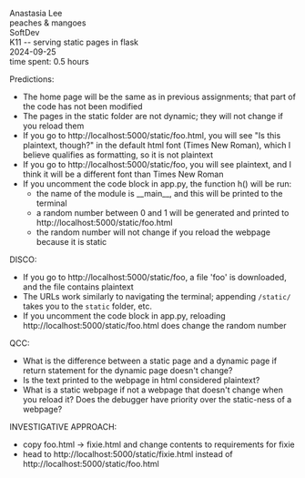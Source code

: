 Anastasia Lee\
peaches & mangoes\
SoftDev\
K11 -- serving static pages in flask\
2024-09-25\
time spent: 0.5 hours

Predictions:
- The home page will be the same as in previous assignments; that part of the code has not been modified
- The pages in the static folder are not dynamic; they will not change if you reload them
- If you go to http://localhost:5000/static/foo.html, you will see "Is this plaintext, though?" in the default html font (Times New Roman), which I believe qualifies as formatting, so it is not plaintext
- If you go to http://localhost:5000/static/foo, you will see plaintext, and I think it will be a different font than Times New Roman
- If you uncomment the code block in app.py, the function h() will be run:
  - the name of the module is \_\_main__, and this will be printed to the terminal
  - a random number between 0 and 1 will be generated and printed to http://localhost:5000/static/foo.html
  - the random number will not change if you reload the webpage because it is static

DISCO:
- If you go to http://localhost:5000/static/foo, a file 'foo' is downloaded, and the file contains plaintext
- The URLs work similarly to navigating the terminal; appending `/static/` takes you to the `static` folder, etc.
- If you uncomment the code block in app.py, reloading http://localhost:5000/static/foo.html does change the random number

QCC:
- What is the difference between a static page and a dynamic page if return statement for the dynamic page doesn't change?
- Is the text printed to the webpage in html considered plaintext?
- What is a static webpage if not a webpage that doesn't change when you reload it? Does the debugger have priority over the static-ness of a webpage?

INVESTIGATIVE APPROACH:
- copy foo.html -> fixie.html and change contents to requirements for fixie
- head to http://localhost:5000/static/fixie.html instead of http://localhost:5000/static/foo.html